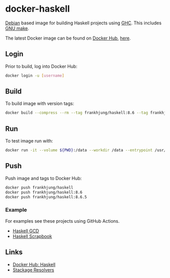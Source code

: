 # docker-haskell

[Debian](https://hub.docker.com/_/debian) based image for building Haskell
projects using [GHC](https://www.haskell.org/ghc/). This includes [GNU
make](https://www.gnu.org/software/make/).

The latest Docker image can be found on [Docker Hub](https://cloud.docker.com),
[here](https://cloud.docker.com/repository/docker/frankhjung/haskell/general).

## Login

Prior to build, log into Docker Hub:

```bash
docker login -u [username]
```

## Build

To build image with version tags:

```bash
docker build --compress --rm --tag frankhjung/haskell:8.6 --tag frankhjung/haskell:8.6.5 --label 8.6 --label 8.6.5 .
```

## Run

To test image run with:

```bash
docker run -it --volume ${PWD}:/data --workdir /data --entrypoint /usr/bin/make frankhjung/haskell:8.6 -f Makefile all
```

## Push

Push image and tags to Docker Hub:

```bash
docker push frankhjung/haskell
docker push frankhjung/haskell:8.6
docker push frankhjung/haskell:8.6.5
```

### Example

For examples see these projects using GitHub Actions.

* [Haskell GCD](https://github.com/frankhjung/haskell-gcd)
* [Haskell Scrapbook](https://github.com/frankhjung/haskell-scrapbook)

## Links

* [Docker Hub: Haskell](https://hub.docker.com/_/haskell)
* [Stackage Resolvers](https://www.stackage.org)
